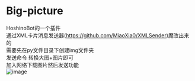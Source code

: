 # Big-picture
HoshinoBot的一个插件  
通过XML卡片消息发送器(https://github.com/MiaoXia0/XMLSender)魔改出来的  
需要先在py文件目录下创建img文件夹  
发送命令 转换大图+图片即可  
加入网络下载图片然后发送功能  
![image](https://user-images.githubusercontent.com/31241227/139569446-f9edde92-a76f-4b5c-b17a-c17140bdfb02.png)

